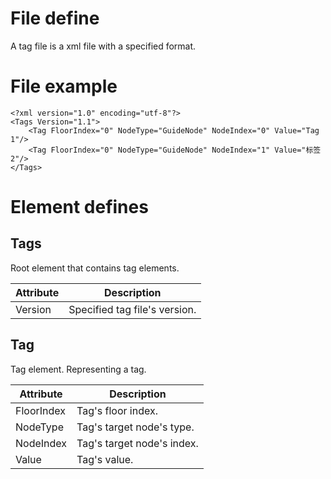# File define
A tag file is a xml file with a specified format.

# File example
```
<?xml version="1.0" encoding="utf-8"?>
<Tags Version="1.1">
    <Tag FloorIndex="0" NodeType="GuideNode" NodeIndex="0" Value="Tag 1"/>
    <Tag FloorIndex="0" NodeType="GuideNode" NodeIndex="1" Value="标签 2"/>
</Tags>
```

# Element defines

## Tags
Root element that contains tag elements.

|Attribute|Description|
|---|---|
|Version|Specified tag file's version.|

## Tag
Tag element. Representing a tag.

|Attribute|Description|
|---|---|
|FloorIndex|Tag's floor index.|
|NodeType|Tag's target node's type.|
|NodeIndex|Tag's target node's index.|
|Value|Tag's value.|